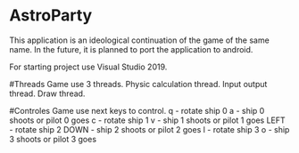 # AstroParty
This application is an ideological continuation of the game of the same name.
In the future, it is planned to port the application to android. 

For starting project use Visual Studio 2019.

#Threads
Game use 3 threads.
Physic calculation thread.
Input output thread.
Draw thread.

#Controles
Game use next keys to control.
q - rotate ship 0
a - ship 0 shoots or pilot 0 goes
c - rotate ship 1
v - ship 1 shoots or pilot 1 goes
LEFT - rotate ship 2
DOWN - ship 2 shoots or pilot 2 goes
l - rotate ship 3
o - ship 3 shoots or pilot 3 goes